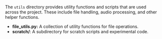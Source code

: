 The `utils` directory provides utility functions and scripts that are used across the project. These include file handling, audio processing, and other helper functions.

- **file_utils.py:** A collection of utility functions for file operations.
- **scratch/**: A subdirectory for scratch scripts and experimental code.
